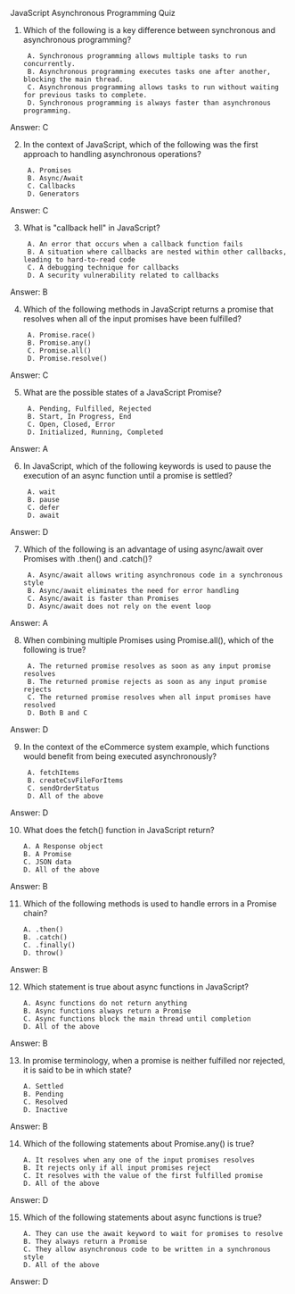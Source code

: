 JavaScript Asynchronous Programming Quiz

1. Which of the following is a key difference between synchronous and asynchronous programming?

        A. Synchronous programming allows multiple tasks to run concurrently.
        B. Asynchronous programming executes tasks one after another, blocking the main thread.
        C. Asynchronous programming allows tasks to run without waiting for previous tasks to complete.
        D. Synchronous programming is always faster than asynchronous programming.

Answer: C

2. In the context of JavaScript, which of the following was the first approach to handling asynchronous operations?
   
        A. Promises
        B. Async/Await
        C. Callbacks
        D. Generators

Answer: C

3. What is "callback hell" in JavaScript?
   
        A. An error that occurs when a callback function fails
        B. A situation where callbacks are nested within other callbacks, leading to hard-to-read code
        C. A debugging technique for callbacks
        D. A security vulnerability related to callbacks

Answer: B

4. Which of the following methods in JavaScript returns a promise that resolves when all of the input promises have been fulfilled?

        A. Promise.race()
        B. Promise.any()
        C. Promise.all()
        D. Promise.resolve()

Answer: C

5. What are the possible states of a JavaScript Promise?
   
        A. Pending, Fulfilled, Rejected
        B. Start, In Progress, End
        C. Open, Closed, Error
        D. Initialized, Running, Completed

Answer: A

6. In JavaScript, which of the following keywords is used to pause the execution of an async function until a promise is settled?
   
        A. wait
        B. pause
        C. defer
        D. await

Answer: D

7. Which of the following is an advantage of using async/await over Promises with .then() and .catch()?
   
        A. Async/await allows writing asynchronous code in a synchronous style
        B. Async/await eliminates the need for error handling
        C. Async/await is faster than Promises
        D. Async/await does not rely on the event loop

Answer: A

8. When combining multiple Promises using Promise.all(), which of the following is true?
   
        A. The returned promise resolves as soon as any input promise resolves
        B. The returned promise rejects as soon as any input promise rejects
        C. The returned promise resolves when all input promises have resolved
        D. Both B and C

Answer: D

9. In the context of the eCommerce system example, which functions would benefit from being executed asynchronously?
    
        A. fetchItems
        B. createCsvFileForItems
        C. sendOrderStatus
        D. All of the above

Answer: D

10. What does the fetch() function in JavaScript return?
    
        A. A Response object
        B. A Promise
        C. JSON data
        D. All of the above

Answer: B

11. Which of the following methods is used to handle errors in a Promise chain?
    
        A. .then()
        B. .catch()
        C. .finally()
        D. throw()

Answer: B

12. Which statement is true about async functions in JavaScript?
    
        A. Async functions do not return anything
        B. Async functions always return a Promise
        C. Async functions block the main thread until completion
        D. All of the above

Answer: B

13. In promise terminology, when a promise is neither fulfilled nor rejected, it is said to be in which state?
    
        A. Settled
        B. Pending
        C. Resolved
        D. Inactive

Answer: B

14. Which of the following statements about Promise.any() is true?
    
        A. It resolves when any one of the input promises resolves
        B. It rejects only if all input promises reject
        C. It resolves with the value of the first fulfilled promise
        D. All of the above

Answer: D

15. Which of the following statements about async functions is true?
    
        A. They can use the await keyword to wait for promises to resolve
        B. They always return a Promise
        C. They allow asynchronous code to be written in a synchronous style
        D. All of the above

Answer: D
